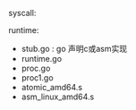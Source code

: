 

syscall:


runtime:

* stub.go : go 声明c或asm实现
* runtime.go
* proc.go
* proc1.go
* atomic_amd64.s
* asm_linux_amd64.s